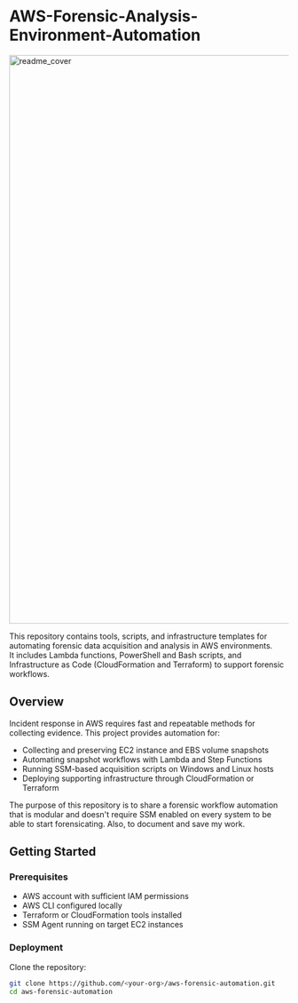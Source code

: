 # AWS-Forensic-Analysis-Environment-Automation

<img width="1024" height="1024" alt="readme_cover" src="https://github.com/user-attachments/assets/8c535277-51b8-451f-8f7b-bb39e47101c2" />

This repository contains tools, scripts, and infrastructure templates for automating forensic data acquisition and analysis in AWS environments.  
It includes Lambda functions, PowerShell and Bash scripts, and Infrastructure as Code (CloudFormation and Terraform) to support forensic workflows.

## Overview

Incident response in AWS requires fast and repeatable methods for collecting evidence. This project provides automation for:

- Collecting and preserving EC2 instance and EBS volume snapshots
- Automating snapshot workflows with Lambda and Step Functions
- Running SSM-based acquisition scripts on Windows and Linux hosts
- Deploying supporting infrastructure through CloudFormation or Terraform

The purpose of this repository is to share a forensic workflow automation that is modular and doesn't require SSM enabled on every system to be able to start forensicating.
Also, to document and save my work.


## Getting Started

### Prerequisites
- AWS account with sufficient IAM permissions  
- AWS CLI configured locally  
- Terraform or CloudFormation tools installed  
- SSM Agent running on target EC2 instances  

### Deployment

Clone the repository:
```bash
git clone https://github.com/<your-org>/aws-forensic-automation.git
cd aws-forensic-automation
